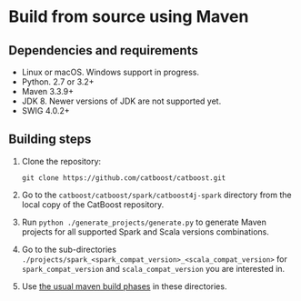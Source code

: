 # Build from source using Maven

## Dependencies and requirements

* Linux or macOS. Windows support in progress.
* Python. 2.7 or 3.2+
* Maven 3.3.9+
* JDK 8. Newer versions of JDK are not supported yet.
* SWIG 4.0.2+

## Building steps

1. Clone the repository:

    ```
    git clone https://github.com/catboost/catboost.git
    ```

2. Go to the `catboost/catboost/spark/catboost4j-spark` directory from the local copy of the CatBoost repository.
3. Run `python ./generate_projects/generate.py` to generate Maven projects for all supported Spark and Scala versions combinations.
4. Go to the sub-directories `./projects/spark_<spark_compat_version>_<scala_compat_version>` for `spark_compat_version` and `scala_compat_version` you are interested in.
5. Use [the usual maven build phases](https://maven.apache.org/guides/introduction/introduction-to-the-lifecycle.html) in these directories.
